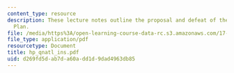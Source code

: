 ```yaml
---
content_type: resource
description: These lecture notes outline the proposal and defeat of the Clinton Health
  Plan.
file: /media/https%3A/open-learning-course-data-rc.s3.amazonaws.com/17-315-comparative-health-policy-fall-2004/d269fd5dab7da60add1d9dad4963db85_hp_qnatl_ins.pdf
file_type: application/pdf
resourcetype: Document
title: hp_qnatl_ins.pdf
uid: d269fd5d-ab7d-a60a-dd1d-9dad4963db85
---
```

